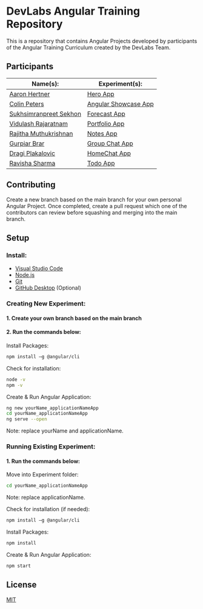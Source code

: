 # DevLabs Angular Training Repository

This is a repository that contains Angular Projects developed by participants of the Angular Training Curriculum created by the DevLabs Team.

## Participants

Name(s):  | Experiment(s):
------------- | -------------
[Aaron Hertner](https://github.com/AaronHertner)  | [Hero App](https://github.com/AaronHertner/Hero_App)
[Colin Peters](https://github.com/Cpete040)  | [Angular Showcase App](https://cpete040.github.io/Colin_ShowcaseApp/)
[Sukhsimranpreet Sekhon](https://github.com/SukhsimranpreetSekhon)  | [Forecast App](https://github.com/SukhsimranpreetSekhon/Forecast_App)
[Vidulash Rajaratnam](https://github.com/vidulashr)  | [Portfolio App](https://vidulashr.github.io/Vidu_PortfolioApp)
[Rajitha Muthukrishnan](https://github.com/RajithaMuthukrishnan) | [Notes App](https://github.com/RajithaMuthukrishnan/Rajitha_NotesApp)
[Gurpiar Brar](https://github.com/GurpiarBrar)  | [Group Chat App](https://gurpiarbrar.github.io/Gurpiar_GroupChatApp/login)
[Dragi Plakalovic](https://github.com/DragiPlakalovic) | [HomeChat App](https://github.com/DragiPlakalovic/AngularHomeChat)
[Ravisha Sharma](https://github.com/RavishaSharma) | [Todo App](https://github.com/RavishaSharma/Todo-Application)

## Contributing

Create a new branch based on the main branch for your own personal Angular Project. Once completed, create a pull request which one of the contributors can review before squashing and merging into the main branch.

## Setup

### Install: ###

* [Visual Studio Code](https://code.visualstudio.com/)
* [Node.js](https://nodejs.org/en/)
* [Git](https://git-scm.com/downloads)
* [GitHub Desktop](https://desktop.github.com/) (Optional)

### Creating New Experiment: ###
 
#### 1. Create your own branch based on the main branch ####

#### 2. Run the commands below: ####

Install Packages:
```bash
npm install –g @angular/cli
```

Check for installation:
```bash
node -v
npm -v
```

Create & Run Angular Application:
```bash
ng new yourName_applicationNameApp
cd yourName_applicationNameApp
ng serve --open
```
Note: replace yourName and applicationName.

### Running Existing Experiment: ###

#### 1. Run the commands below: ####

Move into Experiment folder:
```bash
cd yourName_applicationNameApp
```
Note: replace applicationName.

Check for installation (if needed):
```bash
npm install –g @angular/cli
```

Install Packages:
```bash
npm install
```

Create & Run Angular Application:
```bash
npm start
```

## License
[MIT](https://choosealicense.com/licenses/mit/)
